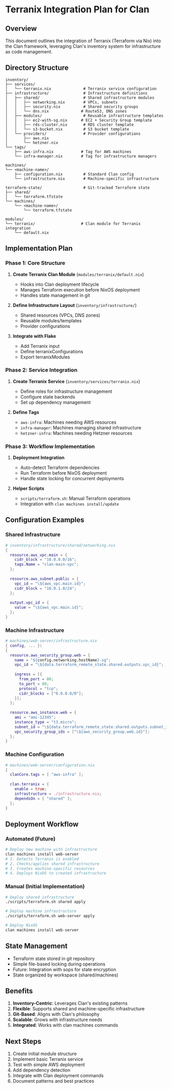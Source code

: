 # Terranix Integration Plan for Clan

## Overview

This document outlines the integration of Terranix (Terraform via Nix) into the Clan framework, leveraging Clan's inventory system for infrastructure as code management.

## Directory Structure

```
inventory/
├── services/
│   └── terranix.nix              # Terranix service configuration
├── infrastructure/               # Infrastructure definitions
│   ├── shared/                   # Shared infrastructure modules
│   │   ├── networking.nix        # VPCs, subnets
│   │   ├── security.nix          # Shared security groups
│   │   └── dns.nix              # Route53, DNS zones
│   ├── modules/                  # Reusable infrastructure templates
│   │   ├── ec2-with-sg.nix      # EC2 + Security Group template
│   │   ├── rds-cluster.nix       # RDS cluster template
│   │   └── s3-bucket.nix         # S3 bucket template
│   └── providers/                # Provider configurations
│       ├── aws.nix
│       └── hetzner.nix
└── tags/
    ├── aws-infra.nix            # Tag for AWS machines
    └── infra-manager.nix        # Tag for infrastructure managers

machines/
└── <machine-name>/
    ├── configuration.nix         # Standard Clan config
    └── infrastructure.nix        # Machine-specific infrastructure

terraform-state/                  # Git-tracked Terraform state
├── shared/
│   └── terraform.tfstate
└── machines/
    └── <machine-name>/
        └── terraform.tfstate

modules/
└── terranix/                    # Clan module for Terranix integration
    └── default.nix
```

## Implementation Plan

### Phase 1: Core Structure

1. **Create Terranix Clan Module** (`modules/terranix/default.nix`)
   - Hooks into Clan deployment lifecycle
   - Manages Terraform execution before NixOS deployment
   - Handles state management in git

2. **Define Infrastructure Layout** (`inventory/infrastructure/`)
   - Shared resources (VPCs, DNS zones)
   - Reusable modules/templates
   - Provider configurations

3. **Integrate with Flake** 
   - Add Terranix input
   - Define terranixConfigurations
   - Export terranixModules

### Phase 2: Service Integration

1. **Create Terranix Service** (`inventory/services/terranix.nix`)
   - Define roles for infrastructure management
   - Configure state backends
   - Set up dependency management

2. **Define Tags** 
   - `aws-infra`: Machines needing AWS resources
   - `infra-manager`: Machines managing shared infrastructure
   - `hetzner-infra`: Machines needing Hetzner resources

### Phase 3: Workflow Implementation

1. **Deployment Integration**
   - Auto-detect Terraform dependencies
   - Run Terraform before NixOS deployment
   - Handle state locking for concurrent deployments

2. **Helper Scripts**
   - `scripts/terraform.sh`: Manual Terraform operations
   - Integration with `clan machines install/update`

## Configuration Examples

### Shared Infrastructure
```nix
# inventory/infrastructure/shared/networking.nix
{
  resource.aws_vpc.main = {
    cidr_block = "10.0.0.0/16";
    tags.Name = "clan-main-vpc";
  };
  
  resource.aws_subnet.public = {
    vpc_id = "\${aws_vpc.main.id}";
    cidr_block = "10.0.1.0/24";
  };
  
  output.vpc_id = {
    value = "\${aws_vpc.main.id}";
  };
}
```

### Machine Infrastructure
```nix
# machines/web-server/infrastructure.nix
{ config, ... }:
{
  resource.aws_security_group.web = {
    name = "${config.networking.hostName}-sg";
    vpc_id = "\${data.terraform_remote_state.shared.outputs.vpc_id}";
    
    ingress = [{
      from_port = 80;
      to_port = 80;
      protocol = "tcp";
      cidr_blocks = ["0.0.0.0/0"];
    }];
  };
  
  resource.aws_instance.web = {
    ami = "ami-12345";
    instance_type = "t3.micro";
    subnet_id = "\${data.terraform_remote_state.shared.outputs.subnet_id}";
    vpc_security_group_ids = ["\${aws_security_group.web.id}"];
  };
}
```

### Machine Configuration
```nix
# machines/web-server/configuration.nix
{
  clanCore.tags = [ "aws-infra" ];
  
  clan.terranix = {
    enable = true;
    infrastructure = ./infrastructure.nix;
    dependsOn = [ "shared" ];
  };
}
```

## Deployment Workflow

### Automated (Future)
```bash
# Deploy new machine with infrastructure
clan machines install web-server
# 1. Detects Terranix is enabled
# 2. Checks/applies shared infrastructure
# 3. Creates machine-specific resources
# 4. Deploys NixOS to created infrastructure
```

### Manual (Initial Implementation)
```bash
# Deploy shared infrastructure
./scripts/terraform.sh shared apply

# Deploy machine infrastructure
./scripts/terraform.sh web-server apply

# Deploy NixOS
clan machines install web-server
```

## State Management

- Terraform state stored in git repository
- Simple file-based locking during operations
- Future: Integration with sops for state encryption
- State organized by workspace (shared/machines)

## Benefits

1. **Inventory-Centric**: Leverages Clan's existing patterns
2. **Flexible**: Supports shared and machine-specific infrastructure
3. **Git-Based**: Aligns with Clan's philosophy
4. **Scalable**: Grows with infrastructure needs
5. **Integrated**: Works with clan machines commands

## Next Steps

1. Create initial module structure
2. Implement basic Terranix service
3. Test with simple AWS deployment
4. Add dependency detection
5. Integrate with Clan deployment commands
6. Document patterns and best practices